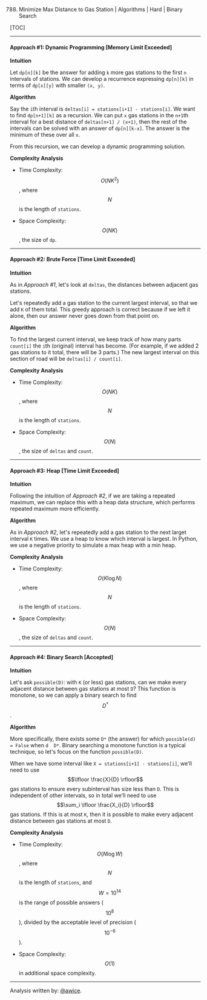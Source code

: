 788. Minimize Max Distance to Gas Station | Algorithms | Hard | Binary Search

[TOC]

---
#### Approach #1: Dynamic Programming [Memory Limit Exceeded]

**Intuition**

Let `dp[n][k]` be the answer for adding `k` more gas stations to the first `n` intervals of stations.  We can develop a recurrence expressing `dp[n][k]` in terms of `dp[x][y]` with smaller `(x, y)`.

**Algorithm**

Say the `i`th interval is `deltas[i] = stations[i+1] - stations[i]`.  We want to find `dp[n+1][k]` as a recursion.  We can put `x` gas stations in the `n+1`th interval for a best distance of `deltas[n+1] / (x+1)`, then the rest of the intervals can be solved with an answer of `dp[n][k-x]`.  The answer is the minimum of these over all `x`.

From this recursion, we can develop a dynamic programming solution.




**Complexity Analysis**

* Time Complexity:  $$O(N K^2)$$, where $$N$$ is the length of `stations`.

* Space Complexity: $$O(N K)$$, the size of `dp`.

---
#### Approach #2: Brute Force [Time Limit Exceeded]

**Intuition**

As in *Approach #1*, let's look at `deltas`, the distances between adjacent gas stations.

Let's repeatedly add a gas station to the current largest interval, so that we add `K` of them total.  This greedy approach is correct because if we left it alone, then our answer never goes down from that point on.

**Algorithm**

To find the largest current interval, we keep track of how many parts `count[i]` the `i`th (original) interval has become.  (For example, if we added 2 gas stations to it total, there will be 3 parts.)  The new largest interval on this section of road will be `deltas[i] / count[i]`.




**Complexity Analysis**

* Time Complexity:  $$O(N K)$$, where $$N$$ is the length of `stations`.

* Space Complexity: $$O(N)$$, the size of `deltas` and `count`.

---
#### Approach #3: Heap [Time Limit Exceeded]

**Intuition**

Following the intuition of *Approach #2*, if we are taking a repeated maximum, we can replace this with a heap data structure, which performs repeated maximum more efficiently.

**Algorithm**

As in *Approach #2*, let's repeatedly add a gas station to the next larget interval `K` times.  We use a heap to know which interval is largest.  In Python, we use a negative priority to simulate a max heap with a min heap.



**Complexity Analysis**

* Time Complexity:  $$O(K \log N)$$, where $$N$$ is the length of `stations`.

* Space Complexity: $$O(N)$$, the size of `deltas` and `count`.

---
#### Approach #4: Binary Search [Accepted]

**Intuition**

Let's ask `possible(D)`: with `K` (or less) gas stations, can we make every adjacent distance between gas stations at most `D`?  This function is monotone, so we can apply a binary search to find $$D^{\text{*}}$$.

**Algorithm**

 More specifically, there exists some `D*` (the answer) for which `possible(d) = False` when `d  D*`.  Binary searching a monotone function is a typical technique, so let's focus on the function `possible(D)`.

 When we have some interval like `X = stations[i+1] - stations[i]`, we'll need to use $$\lfloor \frac{X}{D} \rfloor$$ gas stations to ensure every subinterval has size less than `D`.  This is independent of other intervals, so in total we'll need to use $$\sum_i \lfloor \frac{X_i}{D} \rfloor$$ gas stations.  If this is at most `K`, then it is possible to make every adjacent distance between gas stations at most `D`.



**Complexity Analysis**

* Time Complexity:  $$O(N \log W)$$, where $$N$$ is the length of `stations`, and $$W = 10^{14}$$ is the range of possible answers ($$10^8$$), divided by the acceptable level of precision ($$10^{-6}$$).

* Space Complexity: $$O(1)$$ in additional space complexity.

---

Analysis written by: [@awice](https://leetcode.com/awice).
